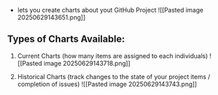 
- lets you create charts about yout GitHub Project
  ![[Pasted image 20250629143651.png]]

## Types of Charts Available:
1. Current Charts (how many items are assigned to each individuals)
   ![[Pasted image 20250629143718.png]]

2. Historical Charts (track changes to the state of your project items / completion of issues)
   ![[Pasted image 20250629143743.png]]

 